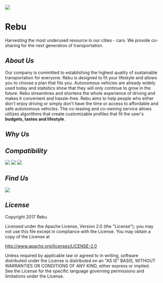 ![](https://github.com/Vanessalb/Rebu/blob/master/Rebu%20Cover.jpg?raw=true)

# Rebu 
Harvesting the most underused resource in our cities - cars. We provide co-sharing for the next generation of transportation. 
## _About Us_ 
Our company is committed to establishing the highest quality of sustainable transportation for everyone. Rebu is designed to fit your lifestyle and allows you to choose a plan that fits you. Autonomous vehicles are already widely used today and statistics show that they will only continue to grow in the future. Rebu streamlines and shortens the whole experience of driving and makes it convenient and hassle-free. Rebu aims to help people who either don't enjoy driving or simply don't have the time or access to affordable and safe autonomous vehicles. The co-leasing and co-owning service allows utilizes algorithms  that create customizable profiles that fit  the user's **budgets, tastes and lifestyle**. 

## _Why Us_ 

## _Compatibility_ 
<a href="https://www.apple.com/itunes/"><img src="https://github.com/Vanessalb/Rebu/blob/master/Applestore.jpg?raw=true"></a>
<a href="https://www.microsoft.com/en-US/store/apps/windows"><img src="https://github.com/Vanessalb/Rebu/blob/master/Windows.png?raw=true"></a>
<a href="https://www.microsoft.com/en-US/store/apps/windows"><img src="https://github.com/Vanessalb/Rebu/blob/master/GooglePlayLogo.jpg?raw=true"></a>

## _Find Us_ 
<a href="http://www.twitter.com/RebU_CoSharing"><img src="https://abs.twimg.com/icons/apple-touch-icon-192x192.png"></a>

## _License_
Copyright 2017 Rebu

Licensed under the Apache License, Version 2.0 (the "License");
you may not use this file except in compliance with the License.
You may obtain a copy of the License at

 http://www.apache.org/licenses/LICENSE-2.0

Unless required by applicable law or agreed to in writing, software
distributed under the License is distributed on an "AS IS" BASIS,
WITHOUT WARRANTIES OR CONDITIONS OF ANY KIND, either express or implied.
See the License for the specific language governing permissions and
limitations under the License.
